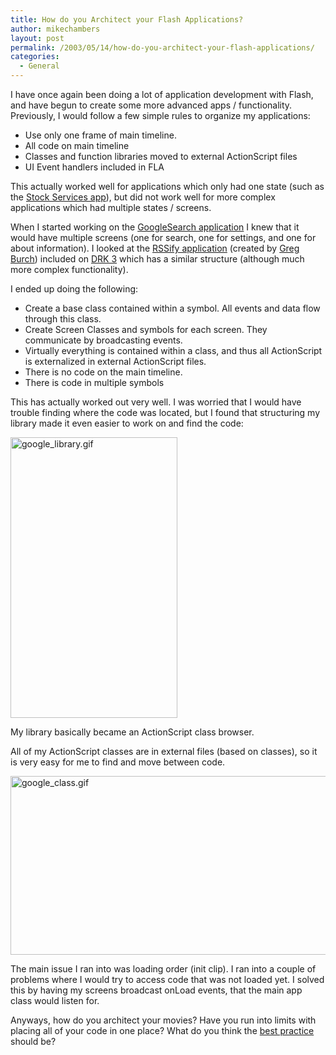 ```yaml
---
title: How do you Architect your Flash Applications?
author: mikechambers
layout: post
permalink: /2003/05/14/how-do-you-architect-your-flash-applications/
categories:
  - General
---
```



I have once again been doing a lot of application development with Flash, and have begun to create some more advanced apps / functionality. Previously, I would follow a few simple rules to organize my applications:  
<!--more-->

*   Use only one frame of main timeline.
*   All code on main timeline
*   Classes and function libraries moved to external ActionScript files
*   UI Event handlers included in FLA

This actually worked well for applications which only had one state (such as the [Stock Services app][1]), but did not work well for more complex applications which had multiple states / screens.

When I started working on the [GoogleSearch application][2] I knew that it would have multiple screens (one for search, one for settings, and one for about information). I looked at the [RSSify application][3] (created by [Greg Burch][4]) included on [DRK 3][5] which has a similar structure (although much more complex functionality).

I ended up doing the following:

*   Create a base class contained within a symbol. All events and data flow through this class.
*   Create Screen Classes and symbols for each screen. They communicate by broadcasting events.
*   Virtually everything is contained within a class, and thus all ActionScript is externalized in external ActionScript files.
*   There is no code on the main timeline.
*   There is code in multiple symbols

This has actually worked out very well. I was worried that I would have trouble finding where the code was located, but I found that structuring my library made it even easier to work on and find the code:

<img alt="google_library.gif" src="/mesh/images/google_library.gif" width="267" height="449" border="0" />

My library basically became an ActionScript class browser.

All of my ActionScript classes are in external files (based on classes), so it is very easy for me to find and move between code.

<img alt="google_class.gif" src="/mesh/images/google_class.gif" width="514" height="286" border="0" />

The main issue I ran into was loading order (init clip). I ran into a couple of problems where I would try to access code that was not loaded yet. I solved this by having my screens broadcast onLoad events, that the main app class would listen for.

Anyways, how do you architect your movies? Have you run into limits with placing all of your code in one place? What do you think the [best practice][6] should be?

 [1]: http://www.markme.com/mesh/archives/000775.cfm
 [2]: http://www.markme.com/mesh/archives/002351.cfm
 [3]: http://www.macromedia.com/software/drk/productinfo/product_overview/volume3/sample_apps.html
 [4]: http://www.gregburch.com
 [5]: http://www.macromedia.com/software/drk/productinfo/product_overview/volume3/
 [6]: http://www.macromedia.com/devnet/mx/flash/whitepapers/actionscript_standards.pdf